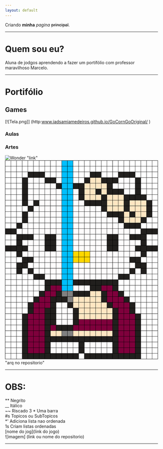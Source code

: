 ```yaml
---
layout: default
---
```


Criando **minha** _pagina_ ~~principal~~.

* * *   

# Quem sou eu?

 Aluna de jodgos aprendendo a fazer um portifólio com professor maravilhoso Marcelo.

* * *   

# Portifólio  

## Games    
  [![Tela.png]] (http:www.jadsamiamedeiros.github.io/GoCornGoOriginal/ )


### Aulas  
### Artes
 
 ![Wonder](http://www.geekstitch.co.uk/img/patterns/previews/thumbnails/Wonder_Woman_Logo(400x400).png) "link"
 ![](HelloKitty.png) "arq no repositorio"

* * *   

# OBS:

** Negrito  
__ Itálico  
~~ Riscado 
3 * Uma barra  
#s Topicos ou SubTopicos  
*' Adiciona lista nao ordenada   
1s Criam listas ordenadas   
[nome do jog](link do jogo)      
![imagem] (link ou nome do repositorio)


* * * 
